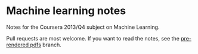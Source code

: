 # Machine learning notes

Notes for the Coursera 2013/Q4 subject on Machine Learning.

Pull requests are most welcome. If you want to read the notes, see the [pre-rendered pdfs](https://github.com/larsyencken/coursera-ml-2013-notes/tree/pdf) branch.
